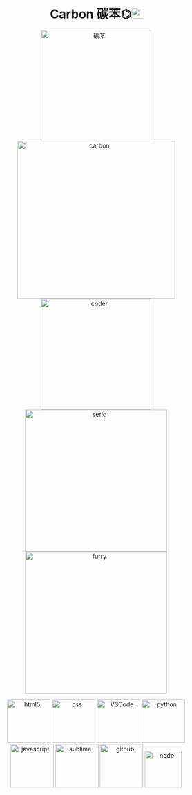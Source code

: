 
<p align="center">
<h1 height="200px" align="center">Carbon 碳苯⌬<img src="https://cdn.jsdelivr.net/gh/MaleWeb/picture/images/techblog/hi.gif" width="25"></h1>
</p>
<p align="center">
<!-- <div align="center">
  <img src="https://img.shields.io/badge/-Git-ee462c?style=flat&logo=git&logoColor=white">
  <img src="https://img.shields.io/badge/-Nginx-408e43?style=flat&logo=nginx&logoColor=white">
  <img src="https://img.shields.io/badge/-Webpack-%232C3A42?style=flat-square&logo=webpack">
  <img src="https://img.shields.io/badge/-Github-black?style=flat&logo=github">
  <img src="https://img.shields.io/badge/-ESLint-%234B32C3?style=flat-square&logo=eslint">
  <img src="https://img.shields.io/badge/-Express-%33A2?style=flat-square&logo=Express">
</div> -->
<!-- <div align="center">
  <img src="https://img.shields.io/badge/-JavaScript-f6da1c?style=flat&logo=javascript&logoColor=white">
  <img src="https://img.shields.io/badge/-TypeScript-2b6dbf?style=flat&logo=typescript&logoColor=white">
  <img src="https://img.shields.io/badge/-Vue-46b882?style=flat&logo=vue.js&logoColor=white">
  <img src="https://img.shields.io/badge/-React-00b4ce?style=flat&logo=react&logoColor=white">
  <img src="https://img.shields.io/badge/-Node.js-3C873A?style=flat&logo=Node.js&logoColor=white">
  <img src="https://img.shields.io/badge/-Koa-33333D?style=flat&logo=koa&logoColor=white">
  <img src="https://img.shields.io/badge/-less-bf608e?style=flat&logo=less&logoColor=white">
  <img src="https://img.shields.io/badge/wechat_miniprogram-09b955?style=flat&logo=wechat&logoColor=white">
</div> -->


<div align="center">

<!-- [![Top Langs](https://github-readme-stats.vercel.app/api/top-langs/?username=CoderSerio&hide=makefile,html,cmake,vue,css,objective-c,assembly)](https://github.com/CoderSerio) -->

<img src="https://github.com/jonacruz89/SAWARATSUKI.ServiceLogos/blob/main/Go/Golang.png" alt="碳苯" width="256"/>
<img src="https://github.com/jonacruz89/SAWARATSUKI.ServiceLogos/blob/main/React/React.png" alt="carbon" width="365"/>
<img src="https://github.com/jonacruz89/SAWARATSUKI.ServiceLogos/blob/main/Rust/Rust.png" alt="coder" width="256"/>


<br/>
<img src="https://github.com/jonacruz89/SAWARATSUKI.ServiceLogos/blob/main/Node.js/Node.js.png" alt="serio" width="328" />
<img src="https://github.com/jonacruz89/SAWARATSUKI.ServiceLogos/blob/main/Vue/Vue.png" alt="furry" width="328"/>

  
</div>

<p></p>

<!-- 
- Carrer
     - Vesoft【2025.03 - now】 `?`
     - Alibaba (Taobao & Tmall Group)【2023.05 - 2025.03】 `toC` `low code` `AIGC tools` 
     - Bytedance (Douyin & DCar)【2022.06 - 2023.05】 `toB` `full stack`
-->

<div align="center">


  
  <img alt="html5" src="https://media.giphy.com/media/XAxylRMCdpbEWUAvr8/giphy.gif" width="100" title="html">
  <img alt="css" src="https://media.giphy.com/media/fsEaZldNC8A1PJ3mwp/giphy.gif" width="100" title="css">
  <img alt="VSCode" src="https://i.giphy.com/media/IdyAQJVN2kVPNUrojM/200.webp" width="100" title="vscode">
  <img alt="python" src="https://i.giphy.com/media/LMt9638dO8dftAjtco/200.webp" width="100" title="python">
  <img alt="javascript" src="https://media3.giphy.com/media/ln7z2eWriiQAllfVcn/200w.webp" width="100" title="javascript">
  <img alt="sublime" src="https://media.giphy.com/media/jnDKffgCfGYOp6cMTK/giphy.gif" width="100" title="sublime">
  <img alt="github" src="https://i.giphy.com/media/KzJkzjggfGN5Py6nkT/200.webp" width="100" title="github">
  <img alt="node" src="https://media.giphy.com/media/kdFc8fubgS31b8DsVu/giphy.gif" width="85" title="node">
  
</div>



